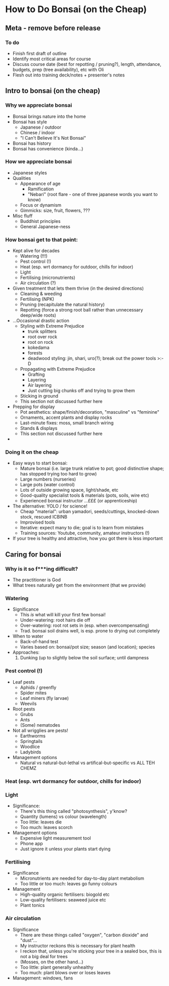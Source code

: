 # How to Do Bonsai (on the Cheap)

## Meta - remove before release

### To do
+ Finish first draft of outline
+ Identify most critical areas for course
+ Discuss course date (best for repotting / pruning?), length, attendance, budgets, prep (tree availability), etc with Oli
+ Flesh out into training deck/notes + presenter's notes

## Intro to bonsai (on the cheap)

### Why we appreciate bonsai
+ Bonsai brings nature into the home
+ Bonsai has style
	- Japanese / outdoor
	- Chinese / indoor
	- "I Can't Believe It's Not Bonsai"
+ Bonsai has history
+ Bonsai has convenience (kinda...)

### How we appreciate bonsai
+ Japanese styles
+ Qualities
	- Appearance of age
		- Ramification
		- "Nebari" (root flare - one of three japanese words you want to know)
	- Focus or dynamism
	- Gimmicks: size, fruit, flowers, ???
+ Misc fluff
	- Buddhist principles
	- General Japanese-ness

### How bonsai get to that point:
+ Kept alive for decades
	- Watering (!!!)
	- Pest control (!)
	- Heat (esp. wrt dormancy for outdoor, chills for indoor)
	- Light
	- Fertilising (micronutrients)
	- Air circulation (?)
+ Given treatment that lets them thrive (in the desired directions)
	- Cleaning & weeding
	- Fertilising (NPK)
	- Pruning (recapitulate the natural history)
	- Repotting (force a strong root ball rather than unnecessary deep/wide roots)
+ ...Occasional drastic action
	- Styling with Extreme Prejudice
		- trunk splitters
		- root over rock
		- root on rock
		- kokedama
		- forests
		- deadwood styling: jin, shari, uro(?); break out the power tools >:-D
	- Propagating with Extreme Prejudice
		- Grafting
		- Layering
		- Air layering
		- Just cutting big chunks off and trying to grow them
	- Sticking in ground
	- This section not discussed further here
+ Prepping for display
	- Pot aesthetics: shape/finish/decoration, "masculine" vs "feminine"
	- Ornaments, accent plants and display rocks
	- Last-minute fixes: moss, small branch wiring
	- Stands & displays
	- This section not discussed further here
+ <Lifecycle diagram>

### Doing it on the cheap
+ Easy ways to start bonsai:
	- Mature bonsai (i.e. large trunk relative to pot; good distinctive shape; has stopped trying too hard to grow)
	- Large numbers (nurseries)
	- Large pots (water control)
	- Lots of outside growing space, light/shade, etc
	- Good-quality specialist tools & materials (pots, soils, wire etc)
	- Experienced bonsai instructor
	...£££ (or apprenticeship)
+ The alternative: YOLO / for science!
	- Cheap "material": urban yamadori, seeds/cuttings, knocked-down stock, rescued ICBINB
	- Improvised tools
	- Iterative: expect many to die; goal is to learn from mistakes
	- Training sources: Youtube, community, amateur instructors (!)
+ If your tree is healthy and attractive, how you got there is less important

## Caring for bonsai

### Why is it so f***ing difficult?

+ The practitioner is God
+ What trees naturally get from the environment (that we provide)

### Watering
+ Significance
	- This _is_ what will kill your first few bonsai!
	- Under-watering: root hairs die off
	- Over-watering: root rot sets in (esp. when overcompensating)
	- Trad. bonsai soil drains well, is esp. prone to drying out completely
+ When to water
	- Back-of-hand test
	- Varies based on: bonsai/pot size; season (and location); species
+ Approaches:
	1. Dunking (up to slightly below the soil surface; until dampness

### Pest control (!)

+ Leaf pests
	- Aphids / greenfly
	- Spider mites
	- Leaf miners (fly larvae)
	- Weevils
+ Root pests
	- Grubs
	- Ants
	- (Some) nematodes
+ Not all wrigglies are pests!
	- Earthworms
	- Springtails
	- Woodlice
	- Ladybirds
+ Management options
	- Natural vs natural-but-lethal vs artifical-but-specific vs ALL TEH CHEMZ

### Heat (esp. wrt dormancy for outdoor, chills for indoor)

### Light
+ Significance:
	- There's this thing called "photosynthesis", y'know?
	- Quantity (lumens) vs colour (wavelength)
	- Too little: leaves die
	- Too much: leaves scorch
+ Management options
	- Expensive light measurement tool
	- Phone app
	- Just ignore it unless your plants start dying

### Fertilising
+ Significance
	- Micronutrients are needed for day-to-day plant metabolism
	- Too little or too much: leaves go funny colours
+ Management
	- High-quality organic fertilisers: biogold etc
	- Low-quality fertilisers: seaweed juice etc
	- Plant tonics

### Air circulation

+ Significance
	- There are these things called "oxygen", "carbon dioxide" and "dust"...
	- My instructor reckons this is necessary for plant health
	- I reckon that, unless you're sticking your tree in a sealed box, this is not a big deal for trees
	- (Mosses, on the other hand...)
	- Too little: plant generally unhealthy
	- Too much: plant blows over or loses leaves
+ Management: windows, fans

